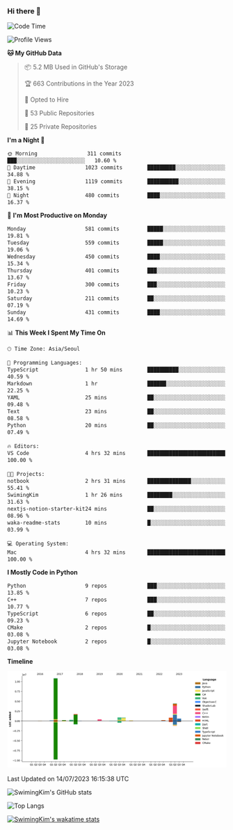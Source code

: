 ### Hi there 👋

<!--START_SECTION:waka-->
![Code Time](http://img.shields.io/badge/Code%20Time-4%20hrs%2033%20mins-blue)

![Profile Views](http://img.shields.io/badge/Profile%20Views-157-blue)

**🐱 My GitHub Data** 

> 📦 5.2 MB Used in GitHub's Storage 
 > 
> 🏆 663 Contributions in the Year 2023
 > 
> 💼 Opted to Hire
 > 
> 📜 53 Public Repositories 
 > 
> 🔑 25 Private Repositories 
 > 
**I'm a Night 🦉** 

```text
🌞 Morning                311 commits         ███░░░░░░░░░░░░░░░░░░░░░░   10.60 % 
🌆 Daytime                1023 commits        █████████░░░░░░░░░░░░░░░░   34.88 % 
🌃 Evening                1119 commits        ██████████░░░░░░░░░░░░░░░   38.15 % 
🌙 Night                  480 commits         ████░░░░░░░░░░░░░░░░░░░░░   16.37 % 
```
📅 **I'm Most Productive on Monday** 

```text
Monday                   581 commits         █████░░░░░░░░░░░░░░░░░░░░   19.81 % 
Tuesday                  559 commits         █████░░░░░░░░░░░░░░░░░░░░   19.06 % 
Wednesday                450 commits         ████░░░░░░░░░░░░░░░░░░░░░   15.34 % 
Thursday                 401 commits         ███░░░░░░░░░░░░░░░░░░░░░░   13.67 % 
Friday                   300 commits         ███░░░░░░░░░░░░░░░░░░░░░░   10.23 % 
Saturday                 211 commits         ██░░░░░░░░░░░░░░░░░░░░░░░   07.19 % 
Sunday                   431 commits         ████░░░░░░░░░░░░░░░░░░░░░   14.69 % 
```


📊 **This Week I Spent My Time On** 

```text
🕑︎ Time Zone: Asia/Seoul

💬 Programming Languages: 
TypeScript               1 hr 50 mins        ██████████░░░░░░░░░░░░░░░   40.59 % 
Markdown                 1 hr                ██████░░░░░░░░░░░░░░░░░░░   22.25 % 
YAML                     25 mins             ██░░░░░░░░░░░░░░░░░░░░░░░   09.48 % 
Text                     23 mins             ██░░░░░░░░░░░░░░░░░░░░░░░   08.58 % 
Python                   20 mins             ██░░░░░░░░░░░░░░░░░░░░░░░   07.49 % 

🔥 Editors: 
VS Code                  4 hrs 32 mins       █████████████████████████   100.00 % 

🐱‍💻 Projects: 
notbook                  2 hrs 31 mins       ██████████████░░░░░░░░░░░   55.41 % 
SwimingKim               1 hr 26 mins        ████████░░░░░░░░░░░░░░░░░   31.63 % 
nextjs-notion-starter-kit24 mins             ██░░░░░░░░░░░░░░░░░░░░░░░   08.96 % 
waka-readme-stats        10 mins             █░░░░░░░░░░░░░░░░░░░░░░░░   03.99 % 

💻 Operating System: 
Mac                      4 hrs 32 mins       █████████████████████████   100.00 % 
```

**I Mostly Code in Python** 

```text
Python                   9 repos             ███░░░░░░░░░░░░░░░░░░░░░░   13.85 % 
C++                      7 repos             ███░░░░░░░░░░░░░░░░░░░░░░   10.77 % 
TypeScript               6 repos             ██░░░░░░░░░░░░░░░░░░░░░░░   09.23 % 
CMake                    2 repos             █░░░░░░░░░░░░░░░░░░░░░░░░   03.08 % 
Jupyter Notebook         2 repos             █░░░░░░░░░░░░░░░░░░░░░░░░   03.08 % 
```



**Timeline**

![Lines of Code chart](https://raw.githubusercontent.com/SwimingKim/SwimingKim/main/assets/bar_graph.png)


 Last Updated on 14/07/2023 16:15:38 UTC
<!--END_SECTION:waka-->

![SwimingKim's GitHub stats](https://github-readme-stats.vercel.app/api?username=swimingkim&show_icons=true&theme=default&count_private=true&rank_icon=github&card_width=495)

![Top Langs](https://github-readme-stats.vercel.app/api/top-langs/?username=swimingkim&layout=compact&langs_count=10&card_width=495)

[![SwimingKim's wakatime stats](https://github-readme-stats.vercel.app/api/wakatime?username=swimingkim)](https://github.com/anuraghazra/github-readme-stats)

<!--
**SwimingKim/SwimingKim** is a ✨ _special_ ✨ repository because its `README.md` (this file) appears on your GitHub profile.

Here are some ideas to get you started:

- 🔭 I’m currently working on ...
- 🌱 I’m currently learning ...
- 👯 I’m looking to collaborate on ...
- 🤔 I’m looking for help with ...
- 💬 Ask me about ...
- 📫 How to reach me: ...
- 😄 Pronouns: ...
- ⚡ Fun fact: ...
-->
